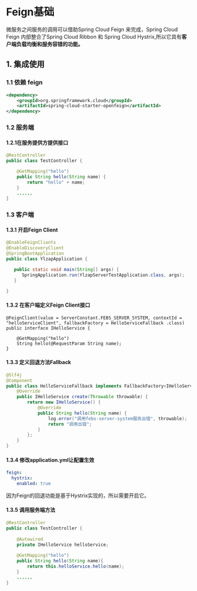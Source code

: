 # Feign基础

微服务之间服务的调用可以借助Spring Cloud Feign 来完成，Spring Cloud Feign 内部整合了Spring Cloud Ribbon 和 Spring Cloud Hystrix,所以它具有**客户端负载均衡和服务容错的功能。**

## 1. 集成使用

### 1.1 依赖 feign

```xml
<dependency>
    <groupId>org.springframework.cloud</groupId>
    <artifactId>spring-cloud-starter-openfeign</artifactId>
</dependency>
```

### 1.2 服务端

#### 1.2.1在服务提供方提供接口

```java
@RestController
public class TestController {

    @GetMapping("hello")
    public String hello(String name) {
        return "hello" + name;
    }
    ......
}
```

### 1.3 客户端

#### 1.3.1 开启Feign Client

```java
@EnableFeignClients
@EnableDiscoveryClient
@SpringBootApplication
public class YlzapApplication {

   public static void main(String[] args) {
      SpringApplication.run(YlzapServerTestApplication.class, args);
   }

}
```

#### 1.3.2 在客户端定义Feign Client接口

```
@FeignClient(value = ServerConstant.FEBS_SERVER_SYSTEM, contextId = "helloServiceClient", fallbackFactory = HelloServiceFallback .class)
public interface IHelloService {

    @GetMapping("hello")
    String hello(@RequestParam String name);
}
```

#### 1.3.3 定义回退方法Fallback

```java
@Slf4j
@Component
public class HelloServiceFallback implements FallbackFactory<IHelloService> {
    @Override
    public IHelloService create(Throwable throwable) {
        return new IHelloService() {
            @Override
            public String hello(String name) {
                log.error("调用febs-server-system服务出错", throwable);
                return "调用出错";
            }
        };
    }
}
```

#### 1.3.4 修改application.yml让配置生效

```yml
feign:
  hystrix:
    enabled: true
```

因为Feign的回退功能是基于Hystrix实现的，所以需要开启它。

#### 1.3.5 调用服务端方法

```java
@RestController
public class TestController {
    
    @Autowired
    private IHelloService helloService;
    
    @GetMapping("hello")
    public String hello(String name){
        return this.helloService.hello(name);
    }
    ......   
}
```

